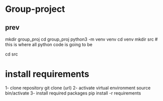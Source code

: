 # Group-project

## prev

mkdir group_proj
cd group_proj
python3 -m venv venv
cd venv
mkdir src # this is where all python code is going to be

cd src

# install requirements
1- clone repository
  git clone (url)
2- activate virtual environment
  source bin/activate
3- install required packages
  pip install -r requirements
